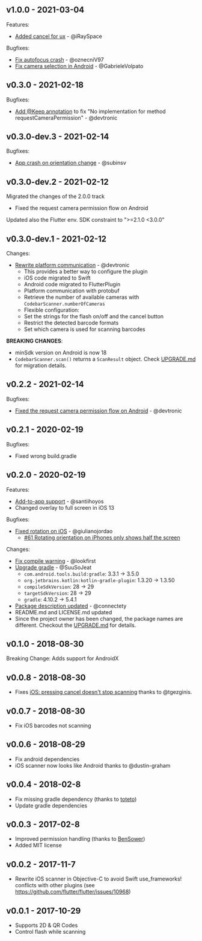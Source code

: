 ## v1.0.0 - 2021-03-04

Features:
- [Added cancel for ux](https://github.com/giulianojordao/flutter_codebar_reader/pull/198) - @iRaySpace

Bugfixes:
- [Fix autofocus crash](https://github.com/giulianojordao/flutter_codebar_reader/pull/228) - @oznecniV97
- [Fix camera selection in Android](https://github.com/giulianojordao/flutter_codebar_reader/pull/231) - @GabrieleVolpato

## v0.3.0 - 2021-02-18

Bugfixes:
- [Add @Keep annotation](https://github.com/giulianojordao/flutter_codebar_reader/pull/214) to fix "No implementation for method requestCameraPermission" - @devtronic

## v0.3.0-dev.3 - 2021-02-14

Bugfixes:
- [App crash on orientation change](https://github.com/giulianojordao/flutter_codebar_reader/pull/209) - @subinsv

## v0.3.0-dev.2 - 2021-02-12

Migrated the changes of the 2.0.0 track 

- Fixed the request camera permission flow on Android

Updated also the Flutter env. SDK constraint to ">=2.1.0 <3.0.0" 

## v0.3.0-dev.1 - 2021-02-12

Changes:
- [Rewrite platform communication](https://github.com/giulianojordao/flutter_codebar_reader/pull/185) - @devtronic
  - This provides a better way to configure the plugin
  - iOS code migrated to Swift
  - Android code migrated to FlutterPlugin
  - Platform communication with protobuf
  - Retrieve the number of available cameras with `CodebarScanner.numberOfCameras`
  - Flexible configuration:
  - Set the strings for the flash on/off and the cancel button
  - Restrict the detected barcode formats
  - Set which camera is used for scanning barcodes

**BREAKING CHANGES**:
- minSdk version on Android is now 18
- `CodebarScanner.scan()` returns a `ScanResult` object. Check [UPGRADE.md](./UPGRADE.md) for migration details.

## v0.2.2 - 2021-02-14

Bugfixes:
- [Fixed the request camera permission flow on Android](https://github.com/giulianojordao/flutter_codebar_reader/pull/186) - @devtronic

## v0.2.1 - 2020-02-19

Bugfixes:
- Fixed wrong build.gradle

## v0.2.0 - 2020-02-19

Features:
- [Add-to-app support](https://github.com/giulianojordao/flutter_codebar_reader/pull/168) - @santiihoyos
- Changed overlay to full screen in iOS 13

Bugfixes:
- [Fixed rotation on iOS](https://github.com/giulianojordao/flutter_codebar_reader/pull/167) - @giulianojordao
  - [#61 Rotating orientation on iPhones only shows half the screen](https://github.com/giulianojordao/flutter_codebar_reader/issues/61)

Changes:
- [Fix compile warning](https://github.com/giulianojordao/flutter_codebar_reader/pull/127) - @lookfirst
- [Upgrade gradle](https://github.com/giulianojordao/flutter_codebar_reader/pull/142) - @SuuSoJeat
  - `com.android.tools.build:gradle`: 3.3.1 -> 3.5.0
  - `org.jetbrains.kotlin:kotlin-gradle-plugin`: 1.3.20 -> 1.3.50
  - `compileSdkVersion`: 28 -> 29
  - `targetSdkVersion`: 28 -> 29
  - `gradle`: 4.10.2 -> 5.4.1
- [Package description updated](https://github.com/giulianojordao/flutter_codebar_reader/pull/180) - @connectety
- README.md and LICENSE.md updated
- Since the project owner has been changed, the package names are different. Checkout the [UPGRADE.md](./UPGRADE.md) for details.

## v0.1.0 - 2018-08-30

Breaking Change: Adds support for AndroidX

## v0.0.8 - 2018-08-30

* Fixes [iOS: pressing cancel doesn't stop scanning](https://github.com/giulianojordao/flutter_codebar_reader/issues/60) thanks to @tgezginis.

## v0.0.7 - 2018-08-30

* Fix iOS barcodes not scanning

## v0.0.6 - 2018-08-29

* Fix android dependencies
* iOS scanner now looks like Android thanks to @dustin-graham 

## v0.0.4 - 2018-02-8

* Fix missing gradle dependency (thanks to [toteto](https://github.com/giulianojordao/flutter_codebar_reader/pull/15))
* Update gradle dependencies

## v0.0.3 - 2017-02-8

* Improved permission handling (thanks to [BenSower](https://github.com/BenSower))
* Added MIT license

## v0.0.2 - 2017-11-7

* Rewrite iOS scanner in Objective-C to avoid Swift use_frameworks! conflicts with other plugins (see https://github.com/flutter/flutter/issues/10968)

## v0.0.1 - 2017-10-29

* Supports 2D & QR Codes
* Control flash while scanning
